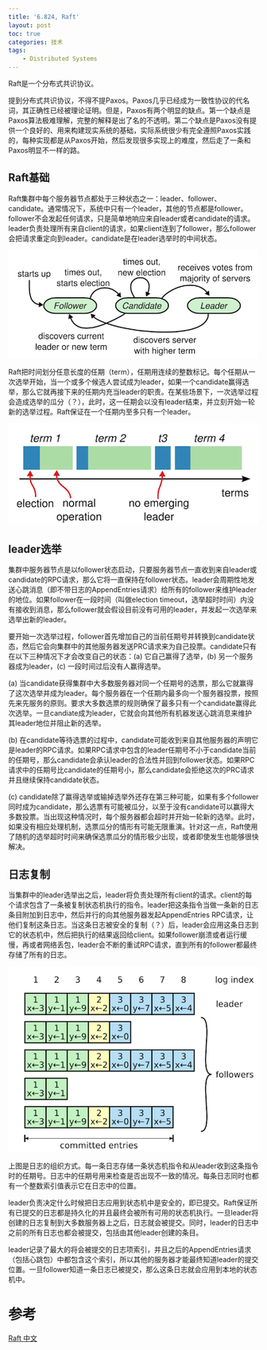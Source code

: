 ```yaml
---
title: '6.824, Raft'
layout: post
toc: true
categories: 技术
tags:
    - Distributed Systems
---
```


Raft是一个分布式共识协议。

提到分布式共识协议，不得不提Paxos。Paxos几乎已经成为一致性协议的代名词，其正确性已经被理论证明。但是，Paxos有两个明显的缺点。第一个缺点是Paxos算法极难理解，完整的解释是出了名的不透明。第二个缺点是Paxos没有提供一个良好的、用来构建现实系统的基础，实际系统很少有完全遵照Paxos实践的，每种实现都是从Paxos开始，然后发现很多实现上的难度，然后走了一条和Paxos明显不一样的路。

## Raft基础

Raft集群中每个服务器节点都处于三种状态之一：leader、follower、candidate。通常情况下，系统中只有一个leader，其他的节点都是follower。follower不会发起任何请求，只是简单地响应来自leader或者candidate的请求。leader负责处理所有来自client的请求，如果client连到了follower，那么follower会把请求重定向到leader。candidate是在leader选举时的中间状态。

![](../img/2018-06-26/a9c638fe68605672bb424e7a11188704.png)

Raft把时间划分任意长度的任期（term），任期用连续的整数标记。每个任期从一次选举开始，当一个或多个候选人尝试成为leader，如果一个candidate赢得选举，那么它就再接下来的任期内充当leader的职责。在某些场景下，一次选举过程会造成选举的瓜分（？），此时，这一任期会以没有leader结束，并立刻开始一轮新的选举过程。Raft保证在一个任期内至多只有一个leader。

![](../img/2018-06-26/5c7b75c11adf939ade1a4e25773839c6.png)

## leader选举

集群中服务器节点是以follower状态启动，只要服务器节点一直收到来自leader或candidate的RPC请求，那么它将一直保持在follower状态。leader会周期性地发送心跳消息（即不带日志的AppendEntries请求）给所有的follower来维护leader的地位。如果follower在一段时间（叫做election timeout，选举超时时间）内没有接收到消息，那么follower就会假设目前没有可用的leader，并发起一次选举来选举出新的leader。

要开始一次选举过程，follower首先增加自己的当前任期号并转换到candidate状态，然后它会向集群中的其他服务器发送PRC请求来为自己投票。candidate只有在以下三种情况下才会改变自己的状态：(a) 它自己赢得了选举，(b) 另一个服务器成为leader，(c) 一段时间过后没有人赢得选举。

(a) 当candidate获得集群中大多数服务器对同一个任期号的选票，那么它就赢得了这次选举并成为leader。每个服务器在一个任期内最多向一个服务器投票，按照先来先服务的原则。要求大多数选票的规则确保了最多只有一个candidate赢得此次选举。一旦candiate成为leader，它就会向其他所有机器发送心跳消息来维护其leader地位并阻止新的选举。

(b) 在candidate等待选票的过程中，candidate可能收到来自其他服务器的声明它是leader的RPC请求。如果RPC请求中包含的leader任期号不小于candidate当前的任期号，那么candidate会承认leader的合法性并回到follower状态。如果RPC请求中的任期号比candidate的任期号小，那么candidate会拒绝这次的PRC请求并且继续保持candidate状态。

(c) candidate除了赢得选举或输掉选举外还存在第三种可能，如果有多个follower同时成为candidate，那么选票有可能被瓜分，以至于没有candidate可以赢得大多数投票。当出现这种情况时，每个服务器都会超时并开始一轮新的选举。此时，如果没有相应处理机制，选票瓜分的情形有可能无限重演。针对这一点，Raft使用了随机的选举超时时间来确保选票瓜分的情形极少出现，或者即使发生也能够很快解决。

## 日志复制

当集群中的leader选举出之后，leader将负责处理所有client的请求。client的每个请求包含了一条被复制状态机执行的指令。leader把这条指令当做一条新的日志条目附加到日志中，然后并行的向其他服务器发起AppendEntries RPC请求，让他们复制这条日志。当这条日志被安全的复制（？）后，leader会应用这条日志到它的状态机中，然后把执行的结果返回给client。如果follower崩溃或者运行缓慢，再或者网络丢包，leader会不断的重试RPC请求，直到所有的follower都最终存储了所有的日志。

![](../img/2018-06-26/cb440f69c6ad2601aae2d5b0ac911831.png)

上图是日志的组织方式。每一条日志存储一条状态机指令和从leader收到这条指令时的任期号。日志中的任期号用来检查是否出现不一致的情况。每条日志同时也都有一个整数索引值表示它在日志中的位置。

leader负责决定什么时候把日志应用到状态机中是安全的，即已提交。Raft保证所有已提交的日志都是持久化的并且最终会被所有可用的状态机执行。一旦leader将创建的日志复制到大多数服务器上之后，日志就会被提交。同时，leader的日志中之前的所有日志也都会被提交，包括由其他leader创建的条目。

leader记录了最大的将会被提交的日志项索引，并且之后的AppendEntries请求（包括心跳包）中都包含这个索引，所以其他的服务器才能最终知道leader的提交位置。一旦follower知道一条日志已被提交，那么这条日志就会应用到本地的状态机中。


# 参考

[Raft 中文](https://github.com/maemual/raft-zh_cn/blob/master/raft-zh_cn.md)